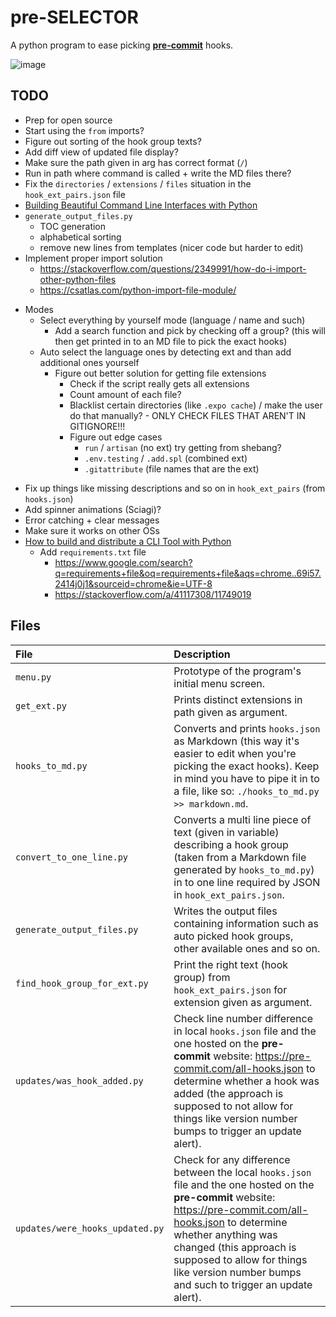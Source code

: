 # pre-SELECTOR

A python program to ease picking [**pre-commit**](https://pre-commit.com/) hooks.

![image](https://user-images.githubusercontent.com/81530705/197750175-39cc431d-1daa-410b-b2fa-4f1009700f5f.png)

## TODO

- Prep for open source
- Start using the `from` imports?
- Figure out sorting of the hook group texts?
- Add diff view of updated file display?
- Make sure the path given in arg has correct format (`/`)
- Run in path where command is called + write the MD files there?
- Fix the `directories` / `extensions` / `files` situation in the `hook_ext_pairs.json` file
- [Building Beautiful Command Line Interfaces with Python](https://codeburst.io/building-beautiful-command-line-interfaces-with-python-26c7e1bb54df)
- `generate_output_files.py`
  - TOC generation
  - alphabetical sorting
  - remove new lines from templates (nicer code but harder to edit)
- Implement proper import solution
  - <https://stackoverflow.com/questions/2349991/how-do-i-import-other-python-files>
  - <https://csatlas.com/python-import-file-module/>
<!-- -->
- Modes
  - Select everything by yourself mode (language / name and such)
    - Add a search function and pick by checking off a group? (this will then get printed in to an MD file to pick the exact hooks)
  - Auto select the language ones by detecting ext and than add additional ones yourself
    - Figure out better solution for getting file extensions
      - Check if the script really gets all extensions
      - Count amount of each file?
      - Blacklist certain directories (like `.expo cache`) / make the user do that manually? - ONLY CHECK FILES THAT AREN'T IN GITIGNORE!!!
      - Figure out edge cases
        - `run` / `artisan` (no ext) try getting from shebang?
        - `.env.testing` / `.add.spl` (combined ext)
        - `.gitattribute` (file names that are the ext)
<!-- -->
- Fix up things like missing descriptions and so on in `hook_ext_pairs` (from `hooks.json`)
- Add spinner animations (Sciagi)?
- Error catching + clear messages
- Make sure it works on other OSs
- [How to build and distribute a CLI Tool with Python](https://medium.com/nerd-for-tech/how-to-build-and-distribute-a-cli-tool-with-python-537ae41d9d78)
  - Add `requirements.txt` file
    - <https://www.google.com/search?q=requirements+file&oq=requirements+file&aqs=chrome..69i57.2414j0j1&sourceid=chrome&ie=UTF-8>
    - <https://stackoverflow.com/a/41117308/11749019>

## Files

| File                            | Description                                                                                                                                                                                                                                                                                                     |
| :------------------------------ | :-------------------------------------------------------------------------------------------------------------------------------------------------------------------------------------------------------------------------------------------------------------------------------------------------------------- |
| `menu.py`                       | Prototype of the program's initial menu screen.                                                                                                                                                                                                                                                                 |
| `get_ext.py`                    | Prints distinct extensions in path given as argument.                                                                                                                                                                                                                                                           |
| `hooks_to_md.py`                | Converts and prints `hooks.json` as Markdown (this way it's easier to edit when you're picking the exact hooks). Keep in mind you have to pipe it in to a file, like so: `./hooks_to_md.py >> markdown.md`.                                                                                                     |
| `convert_to_one_line.py`        | Converts a multi line piece of text (given in variable) describing a hook group (taken from a Markdown file generated by `hooks_to_md.py`) in to one line required by JSON in `hook_ext_pairs.json`.                                                                                                            |
| `generate_output_files.py`      | Writes the output files containing information such as auto picked hook groups, other available ones and so on.                                                                                                                                                                                                 |
| `find_hook_group_for_ext.py`    | Print the right text (hook group) from `hook_ext_pairs.json` for extension given as argument.                                                                                                                                                                                                                   |
| `updates/was_hook_added.py`     | Check line number difference in local `hooks.json` file and the one hosted on the **pre-commit** website: <https://pre-commit.com/all-hooks.json> to determine whether a hook was added (the approach is supposed to not allow for things like version number bumps to trigger an update alert).                |
| `updates/were_hooks_updated.py` | Check for any difference between the local `hooks.json` file and the one hosted on the **pre-commit** website: <https://pre-commit.com/all-hooks.json> to determine whether anything was changed (this approach is supposed to allow for things like version number bumps and such to trigger an update alert). |
